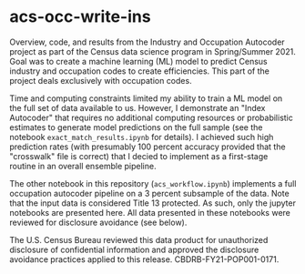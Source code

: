 # acs-occ-write-ins
Overview, code, and results from the Industry and Occupation Autocoder project as part of the Census data science program in Spring/Summer 2021. Goal was to create a machine learning (ML) model to predict Census industry and occupation codes to create efficiencies. This part of the project deals exclusively with occupation codes. 

Time and computing constraints limited my ability to train a ML model on the full set of data available to us. However, I demonstrate an "Index Autocoder" that requires no additional computing resources or probabilistic estimates to generate model predictions on the full sample (see the notebook `exact_match_results.ipynb` for details). I achieved such high prediction rates (with presumably 100 percent accuracy provided that the "crosswalk" file is correct) that I decied to implement as a first-stage routine in an overall ensemble pipeline.

The other notebook in this repository (`acs_workflow.ipynb`) implements a full occupation autocoder pipeline on a 3 percent subsample of the data. Note that the input data is considered Title 13 protected. As such, only the jupyter notebooks are presented here. All data presented in these notebooks were reviewed for disclosure avoidance (see below).

The U.S. Census Bureau reviewed this data product for unauthorized disclosure of confidential information and approved the disclosure avoidance practices applied to this release. CBDRB-FY21-POP001-0171.

